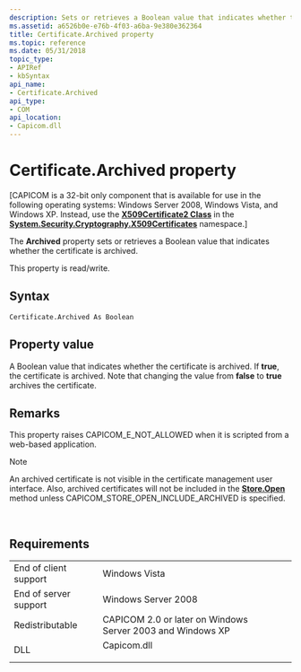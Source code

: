 ```yaml
---
description: Sets or retrieves a Boolean value that indicates whether the certificate is archived.
ms.assetid: a6526b0e-e76b-4f03-a6ba-9e380e362364
title: Certificate.Archived property
ms.topic: reference
ms.date: 05/31/2018
topic_type:
- APIRef
- kbSyntax
api_name:
- Certificate.Archived
api_type:
- COM
api_location:
- Capicom.dll
---
```


# Certificate.Archived property

\[CAPICOM is a 32-bit only component that is available for use in the following operating systems: Windows Server 2008, Windows Vista, and Windows XP. Instead, use the [**X509Certificate2 Class**](/dotnet/api/system.security.cryptography.x509certificates.x509certificate2?view=netcore-3.1) in the [**System.Security.Cryptography.X509Certificates**](/dotnet/api/system.security.cryptography.x509certificates.publickey.-ctor?view=netcore-3.1) namespace.\]

The **Archived** property sets or retrieves a Boolean value that indicates whether the certificate is archived.

This property is read/write.

## Syntax


```VB
Certificate.Archived As Boolean
```



## Property value

A Boolean value that indicates whether the certificate is archived. If **true**, the certificate is archived. Note that changing the value from **false** to **true** archives the certificate.

## Remarks

This property raises CAPICOM\_E\_NOT\_ALLOWED when it is scripted from a web-based application.

> [!Note]  
> An archived certificate is not visible in the certificate management user interface. Also, archived certificates will not be included in the [**Store.Open**](store-open.md) method unless CAPICOM\_STORE\_OPEN\_INCLUDE\_ARCHIVED is specified.

 

## Requirements



|                                  |                                                                                        |
|----------------------------------|----------------------------------------------------------------------------------------|
| End of client support<br/> | Windows Vista<br/>                                                               |
| End of server support<br/> | Windows Server 2008<br/>                                                         |
| Redistributable<br/>       | CAPICOM 2.0 or later on Windows Server 2003 and Windows XP<br/>                  |
| DLL<br/>                   | <dl> <dt>Capicom.dll</dt> </dl> |



 

 
